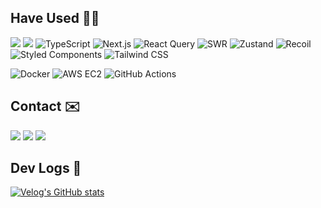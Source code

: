 ## Have Used 👨‍💻

<img src="https://img.shields.io/badge/React-0088CC?style=flat-square&logo=React&logoColor=white"/> <img src="https://img.shields.io/badge/JavaScript-ECDC5A?style=flat-square&logo=JavaScript&logoColor=white"/>
![TypeScript](https://img.shields.io/badge/TypeScript-3178C6?style=flat-square&logo=TypeScript&logoColor=white)
![Next.js](https://img.shields.io/badge/Next.js-000000?style=flat-square&logo=nextdotjs&logoColor=white)
![React Query](https://img.shields.io/badge/React%20Query-FF4154?style=flat-square&logo=React%20Query&logoColor=white)
![SWR](https://img.shields.io/badge/SWR-000000?style=flat-square&logo=vercel&logoColor=white)
![Zustand](https://img.shields.io/badge/Zustand-000000?style=flat-square&logo=react&logoColor=white)
![Recoil](https://img.shields.io/badge/Recoil-3578E5?style=flat-square&logo=Recoil&logoColor=white)
![Styled Components](https://img.shields.io/badge/Styled--Components-DB7093?style=flat-square&logo=styled-components&logoColor=white)
![Tailwind CSS](https://img.shields.io/badge/Tailwind%20CSS-06B6D4?style=flat-square&logo=tailwindcss&logoColor=white)


![Docker](https://img.shields.io/badge/Docker-2496ED?style=flat-square&logo=docker&logoColor=white)
![AWS EC2](https://img.shields.io/badge/Amazon%20EC2-232F3E?style=flat-square&logo=Amazon%20EC2&logoColor=white)
![GitHub Actions](https://img.shields.io/badge/GitHub%20Actions-2088FF?style=flat-square&logo=githubactions&logoColor=white)

## Contact ✉️
<a href="https://velog.io/@boyfromthewell/posts"><img src="https://img.shields.io/badge/Velog-20C997?style=flat-square&logo=Velog&logoColor=white"/></a>
<a href="https://soonyong-portfolio.vercel.app/"><img src="https://img.shields.io/badge/Site-009BD5?style=flat-square&logo=Homepage&logoColor=white"/></a>
<a href="mailto:tnsdyd10@naver.com"><img src="https://img.shields.io/badge/Mail-EA4335?style=flat-square&logo=Gmail&logoColor=white"/></a>

## Dev Logs 🙌
[![Velog's GitHub stats](https://velog-readme-stats.vercel.app/api/list?name=boyfromthewell)](https://velog.io/@eungyeole)


